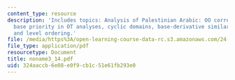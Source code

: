 ```yaml
---
content_type: resource
description: 'Includes topics: Analysis of Palestinian Arabic: OO correspondence,
  base priority in OT analyses, cyclic domains, base-derivative similarity, productivity
  and level ordering.'
file: /media/https%3A/open-learning-course-data-rc.s3.amazonaws.com/24-962-advanced-phonology-spring-2005/324aaccb6e08e0f9cb1c51e61fb293e0_noname3_14.pdf
file_type: application/pdf
resourcetype: Document
title: noname3_14.pdf
uid: 324aaccb-6e08-e0f9-cb1c-51e61fb293e0
---
```

